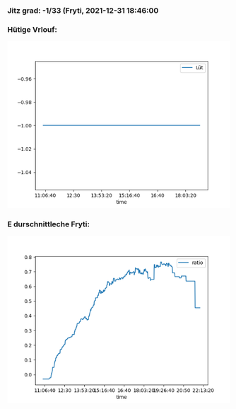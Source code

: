 ### Jitz grad: -1/33 (Fryti, 2021-12-31 18:46:00

### Hütige Vrlouf:
![Graph](Today.png)

### E durschnittleche Fryti:
![Graph](Fryti.png)